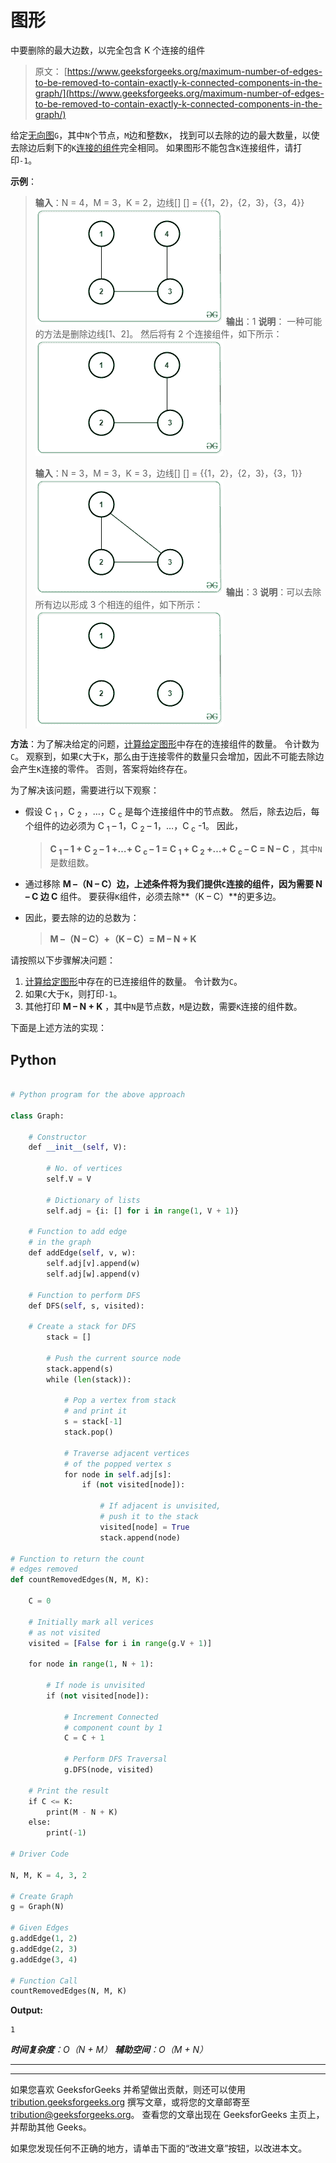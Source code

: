 # 图形

中要删除的最大边数，以完全包含 K 个连接的组件

> 原文： [https://www.geeksforgeeks.org/maximum-number-of-edges-to-be-removed-to-contain-exactly-k-connected-components-in-the-graph/](https://www.geeksforgeeks.org/maximum-number-of-edges-to-be-removed-to-contain-exactly-k-connected-components-in-the-graph/)

给定[无向图](https://www.geeksforgeeks.org/graph-and-its-representations/)`G`，其中`N`个节点，`M`边和整数`K`， 找到可以去除的边的最大数量，以使去除边后剩下的`K`[连接的组件](https://www.geeksforgeeks.org/connected-components-in-an-undirected-graph/)完全相同。 如果图形不能包含`K`连接组件，请打印`-1`。

**示例**：

> **输入**：N = 4，M = 3，K = 2，边线[] [] = {{1，2}，{2，3}，{3，4}}
> ![](img/e4ed15f16980e5ceaea7e359e166c17d.png) 
> **输出**：1
> **说明**：
> 一种可能的方法是删除边线[1、2]。 然后将有 2 个连接组件，如下所示：
> ![](img/9279f0184ceb9aade8675b0a968814dc.png)
> 
> **输入**：N = 3，M = 3，K = 3，边线[] [] = {{1，2}，{2，3}，{3，1}}
> ![](img/bf7cd05cd1268fc2ff3c049c04f2471f.png) 
> **输出**：3
> **说明**：可以去除所有边以形成 3 个相连的组件，如下所示：
> ![](img/81335323897c797dbe9c9630fc1a9c2a.png)

**方法**：为了解决给定的问题，[计算给定图形](https://www.geeksforgeeks.org/program-to-count-number-of-connected-components-in-an-undirected-graph/)中存在的连接组件的数量。 令计数为`C`。 观察到，如果`C`大于`K`，那么由于连接零件的数量只会增加，因此不可能去除边会产生`K`连接的零件。 否则，答案将始终存在。

为了解决该问题，需要进行以下观察：

*   假设 C <sub>1</sub> ，C <sub>2</sub> ，…，C <sub>c</sub> 是每个连接组件中的节点数。 然后，除去边后，每个组件的边必须为 C <sub>1</sub> – 1，C <sub>2</sub> – 1，…，C <sub>c</sub> -1。 因此，

    > **C <sub>1</sub> – 1 + C <sub>2</sub> – 1 +…+ C <sub>c</sub> – 1 = C <sub>1</sub> + C <sub>2</sub> +…+ C <sub>c</sub> – C = N – C** ，其中`N`是数组数。

*   通过移除 **M –（N – C）**边，上述条件将为我们提供`C`连接的组件，因为**需要 **N – C** 边 C** 组件。 要获得`K`组件，必须去除**（K – C）**的更多边。
*   因此，要去除的边的总数为：

    > **M –（N – C）+（K – C）= M – N + K**

请按照以下步骤解决问题：

1.  [计算给定图形](https://www.geeksforgeeks.org/program-to-count-number-of-connected-components-in-an-undirected-graph/)中存在的已连接组件的数量。 令计数为`C`。
2.  如果`C`大于`K`，则打印`-1`。
3.  其他打印 **M – N + K** ，其中`N`是节点数，`M`是边数，需要`K`连接的组件数。

下面是上述方法的实现：

## Python

```py

# Python program for the above approach 

class Graph: 

    # Constructor 
    def __init__(self, V): 

        # No. of vertices 
        self.V = V 

        # Dictionary of lists 
        self.adj = {i: [] for i in range(1, V + 1)} 

    # Function to add edge 
    # in the graph 
    def addEdge(self, v, w): 
        self.adj[v].append(w) 
        self.adj[w].append(v) 

    # Function to perform DFS 
    def DFS(self, s, visited): 

    # Create a stack for DFS 
        stack = [] 

        # Push the current source node 
        stack.append(s) 
        while (len(stack)): 

            # Pop a vertex from stack 
            # and print it 
            s = stack[-1] 
            stack.pop() 

            # Traverse adjacent vertices 
            # of the popped vertex s 
            for node in self.adj[s]: 
                if (not visited[node]): 

                    # If adjacent is unvisited, 
                    # push it to the stack 
                    visited[node] = True
                    stack.append(node) 

# Function to return the count  
# edges removed 
def countRemovedEdges(N, M, K): 

    C = 0

    # Initially mark all verices 
    # as not visited 
    visited = [False for i in range(g.V + 1)] 

    for node in range(1, N + 1): 

        # If node is unvisited 
        if (not visited[node]): 

            # Increment Connected 
            # component count by 1 
            C = C + 1

            # Perform DFS Traversal 
            g.DFS(node, visited) 

    # Print the result 
    if C <= K: 
        print(M - N + K) 
    else: 
        print(-1) 

# Driver Code 

N, M, K = 4, 3, 2

# Create Graph 
g = Graph(N) 

# Given Edges 
g.addEdge(1, 2) 
g.addEdge(2, 3) 
g.addEdge(3, 4) 

# Function Call 
countRemovedEdges(N, M, K) 

```

**Output:**

```
1

```

***时间复杂度**：O（N + M）*
***辅助空间**：O（M + N）*



* * *

* * *

如果您喜欢 GeeksforGeeks 并希望做出贡献，则还可以使用 [tribution.geeksforgeeks.org](https://contribute.geeksforgeeks.org/) 撰写文章，或将您的文章邮寄至 tribution@geeksforgeeks.org。 查看您的文章出现在 GeeksforGeeks 主页上，并帮助其他 Geeks。

如果您发现任何不正确的地方，请单击下面的“改进文章”按钮，以改进本文。